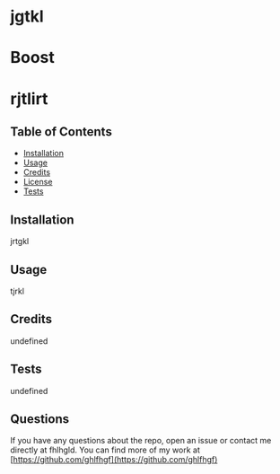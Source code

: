 # jgtkl

# Boost 
# rjtlirt 
## Table of Contents
* [Installation](#installation)
* [Usage](#usage)
* [Credits](#credits)
* [License](#license)
* [Tests](#tests)

## Installation
 jrtgkl 
## Usage
 tjrkl 
## Credits
undefined

## Tests
undefined 

## Questions 
If you have any questions about the repo, open an issue or contact me directly at fhlhgld.
You can find more of my work at [https://github.com/ghlfhgf](https://github.com/ghlfhgf)
